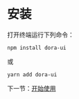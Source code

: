 # 安装

打开终端运行下列命令：

```
npm install dora-ui
```

或

```
yarn add dora-ui
```

下一节：[开始使用](#/doc/start)